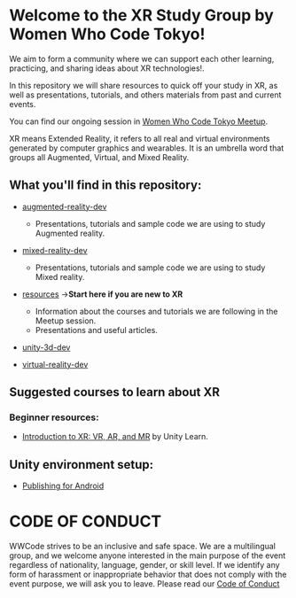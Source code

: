 # Welcome to the XR Study Group by Women Who Code Tokyo!

We aim to form a community where we can support each other learning, practicing, and sharing ideas about XR technologies!.

In this repository we will share resources to quick off your study in XR, as well as presentations, tutorials, and others materials from past and current events.

You can find our ongoing session in [Women Who Code Tokyo Meetup](https://www.meetup.com/Women-Who-Code-Tokyo). 

XR means Extended Reality, it refers to all real and virtual environments generated by computer graphics and wearables. It is an umbrella word that groups all Augmented, Virtual, and Mixed Reality.

## What you'll find in this repository:

* [augmented-reality-dev](https://github.com/MariaAmariya/XRDevelopment/tree/ft-structure/augmented-reality-dev)

    * Presentations, tutorials and sample code we are using to study Augmented reality.

* [mixed-reality-dev](https://github.com/MariaAmariya/XRDevelopment/tree/ft-structure/mixed-reality-dev)

    * Presentations, tutorials and sample code we are using to study Mixed reality.

* [resources](https://github.com/MariaAmariya/XRDevelopment/tree/ft-structure/resources) ->**Start here if you are new to XR**

    * Information about the courses and tutorials we are following in the Meetup session. 
    * Presentations and useful articles.

* [unity-3d-dev](https://github.com/MariaAmariya/XRDevelopment/tree/ft-structure/unity-3d-dev)

* [virtual-reality-dev](https://github.com/MariaAmariya/XRDevelopment/tree/ft-structure/virtual-reality-dev)

## Suggested courses to learn about XR

### Beginner resources:
* [Introduction to XR: VR, AR, and MR](https://learn.unity.com/course/introduction-to-xr-vr-ar-and-mr-foundations) by Unity Learn.


## Unity environment setup:
* [Publishing for Android](https://learn.unity.com/tutorial/publishing-for-android)


# CODE OF CONDUCT

WWCode strives to be an inclusive and safe space. We are a multilingual group, and we welcome anyone interested in the main purpose of the event regardless of nationality, language, gender, or skill level.
If we identify any form of harassment or inappropriate behavior that does not comply with the event purpose, we will ask you to leave.
Please read our [Code of Conduct](https://www.womenwhocode.com/codeofconduct)

